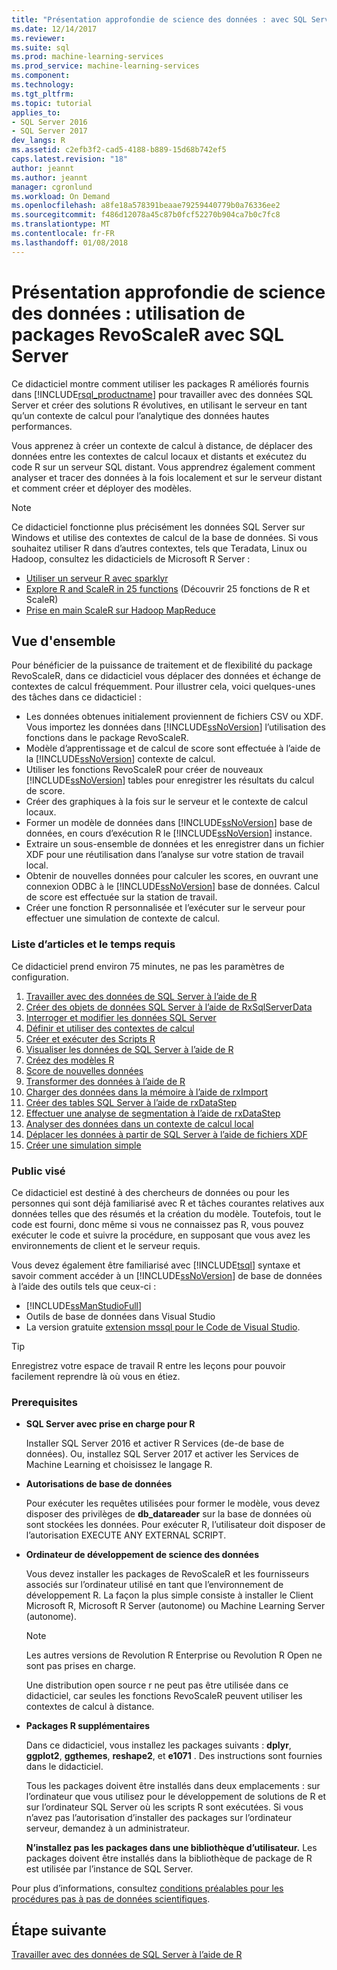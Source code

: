```yaml
---
title: "Présentation approfondie de science des données : avec SQL Server à l’aide de RevoScaleR packages | Documents Microsoft"
ms.date: 12/14/2017
ms.reviewer: 
ms.suite: sql
ms.prod: machine-learning-services
ms.prod_service: machine-learning-services
ms.component: 
ms.technology: 
ms.tgt_pltfrm: 
ms.topic: tutorial
applies_to:
- SQL Server 2016
- SQL Server 2017
dev_langs: R
ms.assetid: c2efb3f2-cad5-4188-b889-15d68b742ef5
caps.latest.revision: "18"
author: jeannt
ms.author: jeannt
manager: cgronlund
ms.workload: On Demand
ms.openlocfilehash: a8fe18a578391beaae79259440779b0a76336ee2
ms.sourcegitcommit: f486d12078a45c87b0fcf52270b904ca7b0c7fc8
ms.translationtype: MT
ms.contentlocale: fr-FR
ms.lasthandoff: 01/08/2018
---
```

# <a name="data-science-deep-dive-using-the-revoscaler-packages-with-sql-server"></a>Présentation approfondie de science des données : utilisation de packages RevoScaleR avec SQL Server

Ce didacticiel montre comment utiliser les packages R améliorés fournis dans [!INCLUDE[rsql_productname](../../includes/rsql-productname-md.md)] pour travailler avec des données SQL Server et créer des solutions R évolutives, en utilisant le serveur en tant qu’un contexte de calcul pour l’analytique des données hautes performances.

Vous apprenez à créer un contexte de calcul à distance, de déplacer des données entre les contextes de calcul locaux et distants et exécutez du code R sur un serveur SQL distant. Vous apprendrez également comment analyser et tracer des données à la fois localement et sur le serveur distant et comment créer et déployer des modèles.

> [!NOTE]
> 
> Ce didacticiel fonctionne plus précisément les données SQL Server sur Windows et utilise des contextes de calcul de la base de données. Si vous souhaitez utiliser R dans d’autres contextes, tels que Teradata, Linux ou Hadoop, consultez les didacticiels de Microsoft R Server : 
> + [Utiliser un serveur R avec sparklyr](https://docs.microsoft.com/machine-learning-server/r/tutorial-sparklyr-revoscaler)
> + [Explore R and ScaleR in 25 functions](https://docs.microsoft.com/machine-learning-server/r/tutorial-r-to-revoscaler) (Découvrir 25 fonctions de R et ScaleR)
> + [Prise en main ScaleR sur Hadoop MapReduce](https://docs.microsoft.com/machine-learning-server/r/how-to-revoscaler-hadoop)

## <a name="overview"></a>Vue d'ensemble

Pour bénéficier de la puissance de traitement et de flexibilité du package RevoScaleR, dans ce didacticiel vous déplacer des données et échange de contextes de calcul fréquemment. Pour illustrer cela, voici quelques-unes des tâches dans ce didacticiel :

+ Les données obtenues initialement proviennent de fichiers CSV ou XDF. Vous importez les données dans [!INCLUDE[ssNoVersion](../../includes/ssnoversion-md.md)] l’utilisation des fonctions dans le package RevoScaleR.
+ Modèle d’apprentissage et de calcul de score sont effectuée à l’aide de la [!INCLUDE[ssNoVersion](../../includes/ssnoversion-md.md)] contexte de calcul. 
+ Utiliser les fonctions RevoScaleR pour créer de nouveaux [!INCLUDE[ssNoVersion](../../includes/ssnoversion-md.md)] tables pour enregistrer les résultats du calcul de score.
+ Créer des graphiques à la fois sur le serveur et le contexte de calcul locaux.
+ Former un modèle de données dans [!INCLUDE[ssNoVersion](../../includes/ssnoversion-md.md)] base de données, en cours d’exécution R le [!INCLUDE[ssNoVersion](../../includes/ssnoversion-md.md)] instance.
+ Extraire un sous-ensemble de données et les enregistrer dans un fichier XDF pour une réutilisation dans l’analyse sur votre station de travail local.
+ Obtenir de nouvelles données pour calculer les scores, en ouvrant une connexion ODBC à le [!INCLUDE[ssNoVersion](../../includes/ssnoversion-md.md)] base de données. Calcul de score est effectuée sur la station de travail.
+ Créer une fonction R personnalisée et l’exécuter sur le serveur pour effectuer une simulation de contexte de calcul.

### <a name="article-list-and-time-required"></a>Liste d’articles et le temps requis

Ce didacticiel prend environ 75 minutes, ne pas les paramètres de configuration.

1. [Travailler avec des données de SQL Server à l’aide de R](../../advanced-analytics/tutorials/deepdive-work-with-sql-server-data-using-r.md)
2. [Créer des objets de données SQL Server à l’aide de RxSqlServerData](../../advanced-analytics/tutorials/deepdive-create-sql-server-data-objects-using-rxsqlserverdata.md)
3. [Interroger et modifier les données SQL Server](../../advanced-analytics/tutorials/deepdive-query-and-modify-the-sql-server-data.md)
4. [Définir et utiliser des contextes de calcul](../../advanced-analytics/tutorials/deepdive-define-and-use-compute-contexts.md)
5. [Créer et exécuter des Scripts R](../../advanced-analytics/tutorials/deepdive-create-and-run-r-scripts.md)
6. [Visualiser les données de SQL Server à l’aide de R](../../advanced-analytics/tutorials/deepdive-visualize-sql-server-data-using-r.md)
7. [Créez des modèles R](../../advanced-analytics/tutorials/deepdive-create-models.md)
8. [Score de nouvelles données](../../advanced-analytics/tutorials/deepdive-score-new-data.md)
9. [Transformer des données à l’aide de R](../../advanced-analytics/tutorials/deepdive-transform-data-using-r.md)
10. [Charger des données dans la mémoire à l’aide de rxImport](../../advanced-analytics/tutorials/deepdive-load-data-into-memory-using-rximport.md)
11. [Créer des tables SQL Server à l’aide de rxDataStep](../../advanced-analytics/tutorials/deepdive-create-new-sql-server-table-using-rxdatastep.md)
12. [Effectuer une analyse de segmentation à l’aide de rxDataStep](../../advanced-analytics/tutorials/deepdive-perform-chunking-analysis-using-rxdatastep.md)
13. [Analyser des données dans un contexte de calcul local](../../advanced-analytics/tutorials/deepdive-analyze-data-in-local-compute-context.md)
14. [Déplacer les données à partir de SQL Server à l’aide de fichiers XDF](../../advanced-analytics/tutorials/deepdive-move-data-between-sql-server-and-xdf-file.md)
15. [Créer une simulation simple](../../advanced-analytics/tutorials/deepdive-create-a-simple-simulation.md)

### <a name="target-audience"></a>Public visé

Ce didacticiel est destiné à des chercheurs de données ou pour les personnes qui sont déjà familiarisé avec R et tâches courantes relatives aux données telles que des résumés et la création du modèle.  Toutefois, tout le code est fourni, donc même si vous ne connaissez pas R, vous pouvez exécuter le code et suivre la procédure, en supposant que vous avez les environnements de client et le serveur requis.

Vous devez également être familiarisé avec [!INCLUDE[tsql](../../includes/tsql-md.md)] syntaxe et savoir comment accéder à un [!INCLUDE[ssNoVersion](../../includes/ssnoversion-md.md)] de base de données à l’aide des outils tels que ceux-ci :

+ [!INCLUDE[ssManStudioFull](../../includes/ssmanstudiofull-md.md)] 
+ Outils de base de données dans Visual Studio 
+ La version gratuite [extension mssql pour le Code de Visual Studio](https://docs.microsoft.com/sql/linux/sql-server-linux-develop-use-vscode).
  
> [!TIP]
> Enregistrez votre espace de travail R entre les leçons pour pouvoir facilement reprendre là où vous en étiez.

### <a name="prerequisites"></a>Prerequisites

- **SQL Server avec prise en charge pour R**
  
    Installer SQL Server 2016 et activer R Services (de-de base de données). Ou, installez SQL Server 2017 et activer les Services de Machine Learning et choisissez le langage R.
  
-  **Autorisations de base de données**
  
    Pour exécuter les requêtes utilisées pour former le modèle, vous devez disposer des privilèges de **db_datareader** sur la base de données où sont stockées les données. Pour exécuter R, l’utilisateur doit disposer de l’autorisation EXECUTE ANY EXTERNAL SCRIPT.

-   **Ordinateur de développement de science des données**
  
    Vous devez installer les packages de RevoScaleR et les fournisseurs associés sur l’ordinateur utilisé en tant que l’environnement de développement R. La façon la plus simple consiste à installer le Client Microsoft R, Microsoft R Server (autonome) ou Machine Learning Server (autonome). 
      
    > [!NOTE] 
    > Les autres versions de Revolution R Enterprise ou Revolution R Open ne sont pas prises en charge.
    > 
    > Une distribution open source r ne peut pas être utilisée dans ce didacticiel, car seules les fonctions RevoScaleR peuvent utiliser les contextes de calcul à distance.
  
-   **Packages R supplémentaires**
  
    Dans ce didacticiel, vous installez les packages suivants : **dplyr**, **ggplot2**, **ggthemes**, **reshape2**, et **e1071** . Des instructions sont fournies dans le didacticiel.
  
    Tous les packages doivent être installés dans deux emplacements : sur l’ordinateur que vous utilisez pour le développement de solutions de R et sur l’ordinateur SQL Server où les scripts R sont exécutées. Si vous n’avez pas l’autorisation d’installer des packages sur l’ordinateur serveur, demandez à un administrateur. 
    
    **N’installez pas les packages dans une bibliothèque d’utilisateur.** Les packages doivent être installés dans la bibliothèque de package de R est utilisée par l’instance de SQL Server.

Pour plus d’informations, consultez [conditions préalables pour les procédures pas à pas de données scientifiques](../../advanced-analytics/tutorials/walkthrough-prerequisites-for-data-science-walkthroughs.md).

## <a name="next-step"></a>Étape suivante

[Travailler avec des données de SQL Server à l’aide de R](../../advanced-analytics/tutorials/deepdive-work-with-sql-server-data-using-r.md)

